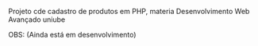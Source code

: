 Projeto cde cadastro de produtos em PHP, materia Desenvolvimento Web Avançado uniube

OBS: (Ainda está em desenvolvimento)
